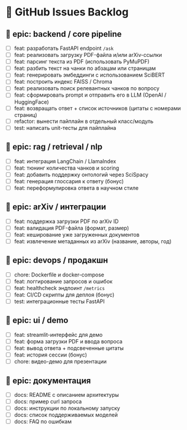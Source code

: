# 📂 GitHub Issues Backlog

## 📁 epic: backend / core pipeline
- [ ] feat: разработать FastAPI endpoint `/ask`
- [ ] feat: реализовать загрузку PDF-файла и/или arXiv-ссылки
- [ ] feat: парсинг текста из PDF (использовать PyMuPDF)
- [ ] feat: разбить текст на чанки по абзацам или страницам
- [ ] feat: генерировать эмбеддинги с использованием SciBERT
- [ ] feat: построить индекс FAISS / Chroma
- [ ] feat: реализовать поиск релевантных чанков по вопросу
- [ ] feat: сформировать prompt и отправить его в LLM (OpenAI / HuggingFace)
- [ ] feat: возвращать ответ + список источников (цитаты с номерами страниц)
- [ ] refactor: вынести пайплайн в отдельный класс/модуль
- [ ] test: написать unit-тесты для пайплайна

## 📁 epic: rag / retrieval / nlp
- [ ] feat: интеграция LangChain / LlamaIndex
- [ ] feat: тюнинг количества чанков и scoring
- [ ] feat: добавить поддержку онтологий через SciSpacy
- [ ] feat: генерация глоссария к ответу (бонус)
- [ ] feat: переформулировка ответа в научном стиле

## 📁 epic: arXiv / интеграции
- [ ] feat: поддержка загрузки PDF по arXiv ID
- [ ] feat: валидация PDF-файла (формат, размер)
- [ ] feat: кеширование уже загруженных документов
- [ ] feat: извлечение метаданных из arXiv (название, авторы, год)

## 📁 epic: devops / продакшн
- [ ] chore: Dockerfile и docker-compose
- [ ] feat: логгирование запросов и ошибок
- [ ] feat: healthcheck эндпоинт `/metrics`
- [ ] feat: CI/CD скрипты для деплоя (бонус)
- [ ] test: интеграционные тесты FastAPI

## 📁 epic: ui / demo
- [ ] feat: streamlit-интерфейс для демо
- [ ] feat: форма загрузки PDF и ввода вопроса
- [ ] feat: вывод ответа + подсвеченные цитаты
- [ ] feat: история сессии (бонус)
- [ ] chore: видео-демо для презентации

## 📁 epic: документация
- [ ] docs: README с описанием архитектуры
- [ ] docs: пример curl запроса
- [ ] docs: инструкции по локальному запуску
- [ ] docs: список поддерживаемых моделей
- [ ] docs: FAQ по ошибкам
